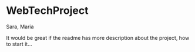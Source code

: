 # WebTechProject

Sara, Maria

It would be great if the readme has more description about the project, how to start it...
